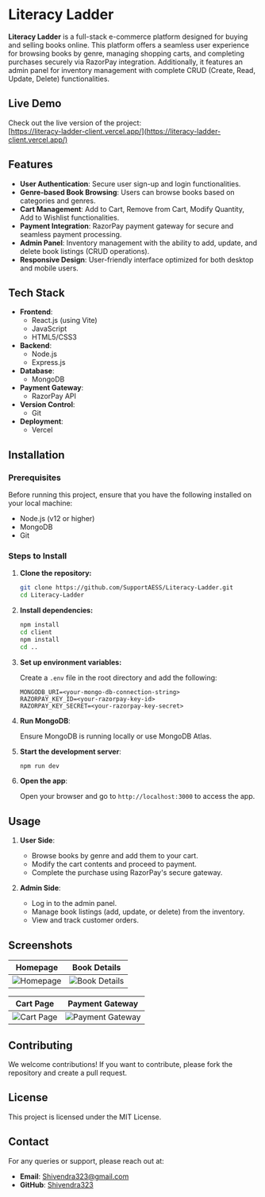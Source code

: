 # Literacy Ladder

**Literacy Ladder** is a full-stack e-commerce platform designed for buying and selling books online. This platform offers a seamless user experience for browsing books by genre, managing shopping carts, and completing purchases securely via RazorPay integration. Additionally, it features an admin panel for inventory management with complete CRUD (Create, Read, Update, Delete) functionalities.

## Live Demo

Check out the live version of the project:  
[https://literacy-ladder-client.vercel.app/](https://literacy-ladder-client.vercel.app/)

## Features

- **User Authentication**: Secure user sign-up and login functionalities.
- **Genre-based Book Browsing**: Users can browse books based on categories and genres.
- **Cart Management**: Add to Cart, Remove from Cart, Modify Quantity, Add to Wishlist functionalities.
- **Payment Integration**: RazorPay payment gateway for secure and seamless payment processing.
- **Admin Panel**: Inventory management with the ability to add, update, and delete book listings (CRUD operations).
- **Responsive Design**: User-friendly interface optimized for both desktop and mobile users.

## Tech Stack

- **Frontend**: 
  - React.js (using Vite)
  - JavaScript
  - HTML5/CSS3
- **Backend**: 
  - Node.js
  - Express.js
- **Database**: 
  - MongoDB
- **Payment Gateway**: 
  - RazorPay API
- **Version Control**: 
  - Git
- **Deployment**: 
  - Vercel

## Installation

### Prerequisites

Before running this project, ensure that you have the following installed on your local machine:

- Node.js (v12 or higher)
- MongoDB
- Git

### Steps to Install

1. **Clone the repository:**

    ```bash
    git clone https://github.com/SupportAESS/Literacy-Ladder.git
    cd Literacy-Ladder
    ```

2. **Install dependencies:**

    ```bash
    npm install
    cd client
    npm install
    cd ..
    ```

3. **Set up environment variables:**

   Create a `.env` file in the root directory and add the following:

    ```env
    MONGODB_URI=<your-mongo-db-connection-string>
    RAZORPAY_KEY_ID=<your-razorpay-key-id>
    RAZORPAY_KEY_SECRET=<your-razorpay-key-secret>
    ```

4. **Run MongoDB**:

    Ensure MongoDB is running locally or use MongoDB Atlas.

5. **Start the development server**:

    ```bash
    npm run dev
    ```

6. **Open the app**:

    Open your browser and go to `http://localhost:3000` to access the app.

## Usage

1. **User Side**:
   - Browse books by genre and add them to your cart.
   - Modify the cart contents and proceed to payment.
   - Complete the purchase using RazorPay's secure gateway.
   
2. **Admin Side**:
   - Log in to the admin panel.
   - Manage book listings (add, update, or delete) from the inventory.
   - View and track customer orders.

## Screenshots

| Homepage | Book Details |
| --- | --- |
| ![Homepage](https://i.imgur.com/zkXXrkF.png) | ![Book Details](https://i.imgur.com/rbZb3J3.png) |

| Cart Page | Payment Gateway |
| --- | --- |
| ![Cart Page](https://i.imgur.com/fz84nP3.png) | ![Payment Gateway](https://i.imgur.com/6O6dtbZ.png) |

## Contributing

We welcome contributions! If you want to contribute, please fork the repository and create a pull request.

## License

This project is licensed under the MIT License.

## Contact

For any queries or support, please reach out at:
- **Email**: Shivendra323@gmail.com
- **GitHub**: [Shivendra323](https://github.com/Shivendra323)
